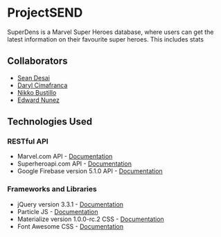 # ProjectSEND

SuperDens is a Marvel Super Heroes database, where users can get the latest information on their favourite super heroes. This includes stats

## Collaborators
* [Sean Desai](https://github.com/cdesai516)
* [Daryl Cimafranca](https://github.com/cimafrancad45)
* [Nikko Bustillo](https://github.com/NikkoMB)
* [Edward Nunez](https://github.com/dotRollen)

## Technologies Used
### RESTful API
* Marvel.com API - [Documentation](https://developer.marvel.com/)
* Superheroapi.com API - [Documentation](http://superheroapi.com/)
* Google Firebase version 5.1.0 API - [Documentation](https://firebase.google.com/docs/)

### Frameworks and Libraries
* jQuery version 3.3.1 - [Documentation](http://code.jquery.com/)
* Particle JS - [Documentation](https://vincentgarreau.com/particles.js/)
* Materialize version 1.0.0-rc.2 CSS - [Documentation](https://materializecss.com/)
* Font Awesome CSS - [Documentation](https://fontawesome.com/)

